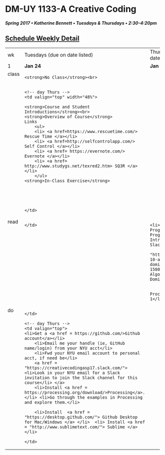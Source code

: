 # DM-UY 1133-A Creative Coding
##### Spring 2017 • Katherine Bennett • Tuesdays & Thursdays • 2:30-4:20pm 

## [Schedule Weekly Detail](Calendar.md) 

<table>
<tr>
<td>wk</td>
<td>Tuesdays (due on date listed)</td>
<td>Thursdays (due on date listed)</td>
</tr>

<!-- dates -->
<tr>
  <td valign="top">1</td>
  <td valign="top" width="48%"><strong>Jan 24</strong></td>
  <td valign="top" width="48%"><strong>Jan 26</strong></td>
</tr>

<!-- class -->
<tr>
	<td valign="top">class</td>
	<!-- day Tues -->
	<td valign="top" width="48%">
	
	<strong>No Class</strong><br>
	

	<!-- day Thurs -->
	<td valign="top" width="48%">

	<strong>Course and Student Introductions</strong><br>
	<strong>Overview of Course</strong>
	Links
		<ul> 
		<li> <a href=https://www.rescuetime.com/> Rescue Time </a></li>
		<li> <a href=http://selfcontrolapp.com/> Self Control </a></li>
		<li> <a href= https://evernote.com/> Evernote </a></li>
		<li> <a href= http://www.studygs.net/texred2.htm> SQ3R </a></li>
		</ul>
	<strong>In-Class Exercise</strong>

	
	
		
		
	</td>

<!-- homework -->
<tr>
  <td valign="top">read</td>
  <!-- day Tues -->
  <td valign="top"> 
		
		
			

	</td>
  <!-- day Thurs -->
  <td valign="top"> 
  
	<li>Rushkoff’s Program or Be Programmed - Introduction (on Slack)</li>
		<a href = "http://io9.com/the-10-algorithms-that-dominate-our-world-1580110464">The 10 Algorithms that Dominate </a>
		</li>
		<li> Learning Processing - Ch. 1</li>
		
	
  </td>
 </tr>

 <!-- do -->
<tr>
<td valign="top">do</td>
	<!-- day Tues -->
 	<td valign="top"> 
 		
 	</td>

  	<!-- day Thurs -->
  	<td valign="top">
  	<li>Get a <a href = https://github.com/>Github 	account</a></li>
		<li>Email me your handle (ie, GitHub name/login) from your NYU acct</li>
		<li>Fwd your NYU email account to personal acct, if need be</li>
		<a href = "https://creativecodingasp17.slack.com/"><li>Look in your NYU email for a Slack invitation to join the Slack channel for this course</li> </a>
 		<li>Install <a href = https://processing.org/download/>Processing</a>. </li> <li>Go through the examples in Processing and explore them.</li>

		<li>Install  <a href = "https://desktop.github.com/"> Github Desktop for Mac/Windows </a> </li>  <li> Install <a href = "http://www.sublimetext.com/"> Sublime </a></li>
		
  	</td>
</tr>
</table>